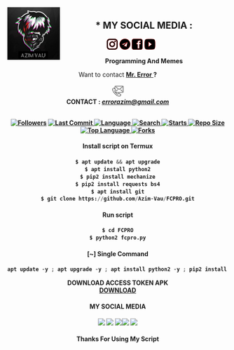 
<img src="https://github.com/Azim-vau/Azim-vau/blob/main/IMAGE/62735854.jpeg" width="120" height="120" align="left">
<center>
  
  
  
   ## * MY SOCIAL MEDIA : <br>
<a href="https://Instagram.com/azimmahmud143" target="_blank"><img src="https://github.com/Azim-vau/Azim-vau/blob/main/IMAGE/instagram.png" alt="alt text" width="25" height="25"></a> 
<a href="https://t.me/mrerror69"><img src="https://github.com/Azim-vau/Azim-vau/blob/main/IMAGE/telegram.png" alt="alt text" width="25" height="25"></a>
<a href="https://www.facebook.com/azimmahmudofficial" target="_blank"><img src="https://github.com/Azim-vau/Azim-vau/blob/main/IMAGE/facebook.png" alt="alt text" width="25" height="25"></a> <a href="https://youtube.com/MrError69"><img src="https://github.com/Azim-vau/Azim-vau/blob/main/IMAGE/youtube.png" alt="alt text" width="25" height="25"></a> 
&nbsp;&nbsp;     &nbsp;&nbsp;    &nbsp;&nbsp;   &nbsp;&nbsp;   &nbsp;&nbsp;
  
____Programming And Memes____

Want to contact <a href="https://github.com/Azim-vau"><b>Mr. Error </a> ?</br><br>
<img src="https://github.com/Azim-vau/Azim-vau/blob/main/IMAGE/contact.png" alt="alt text" width="25" height="25"> <br>
CONTACT : <i>errorazim@gmail.com</i>  <br> <br> 


<a href="https://github.com/Azim-Vau/followers">
<img title="Followers" src="https://img.shields.io/github/followers/Azim-vau?label=Followers&color=blue&style=flat-square"></a>
<a href="https://github.com/Azim-Vau/termux-style/stargazers/">
  <a href="https://github.com/Azim-Vau/FCPRO">
    <img alt="Last Commit" src="https://img.shields.io/github/last-commit/Azim-Vau/FCPRO.svg"/>
  </a>
  <a href="https://github.com/Azim-Vau/FCPRO">
    <img alt="Language" src="https://img.shields.io/github/languages/count/Azim-Vau/FCPRO.svg"/>
  </a>
  <a href="https://github.com/Azim-Vau/FCPRO">
    <img alt="Search" src="https://img.shields.io/github/search/Azim-vau/Cracker/FCPRO.svg"/>
  </a>
  <a href="https://github.com/Azim-Vau/FCPRO">
    <img alt="Starts" src="https://img.shields.io/github/stars/Azim-Vau/FCPRO.svg"/>
  </a>
<a href="https://github.com/Azim-Vau/FCPRO">
    <img alt="Repo Size" src="https://img.shields.io/github/repo-size/Azim-Vau/FCPRO.svg"/>
  </a>

<a href="https://github.com/Azim-Vau/FCPRO">
    <img alt="Top Language" src="https://img.shields.io/github/languages/top/Azim-vau/FCPRO.svg"/> <a href="https://github.com/Azim-Vau/FCPRO">
    <img alt="Forks" src="https://img.shields.io/github/forks/Azim-vau/FCPRO.svg"/>
  </a>
</div>

<p align="center">

#### Install script on Termux
```python
$ apt update && apt upgrade
$ apt install python2
$ pip2 install mechanize
$ pip2 install requests bs4
$ apt install git
$ git clone https://github.com/Azim-Vau/FCPRO.git
```
#### Run script
```python
$ cd FCPRO
$ python2 fcpro.py
```

#### [~] Single Command

```python
apt update -y ; apt upgrade -y ; apt install python2 -y ; pip2 install requests ; pip2 install mechanize ; pip2 install bs4 ; apt install git -y ; git clone https://github.com/Azim-vau/FCPRO ; cd FCPRO ; python2 fcpro.py
```
<b>DOWNLOAD ACCESS TOKEN APK</b><br>
 <a href="https://github.com/Azim-vau/MODULES/blob/main/accesstoken.apk?raw=true">  DOWNLOAD</a>
</br>
#### MY SOCIAL MEDIA

[![](https://img.shields.io/badge/Github-black?logo=Github&logoColor=black&labelColor=white)](https://github.com/Azim-Vau) [![](https://img.shields.io/badge/Twitter-blue?logo=Twitter&logoColor=White&labelColor=white)](https://mobile.twitter.com/#)
[![](https://img.shields.io/badge/Facebook-blue?logo=Facebook&logoColor=blue&labelColor=white)](https://www.facebook.com/azimmahmudofficial)[![](https://img.shields.io/badge/Instagram-red?logo=Instagram&logoColor=red&labelColor=white)](https://www.instagram.com/azimmahmud143) [![](https://img.shields.io/badge/Whatsapp-CHAT-red?logo=Whatsapp&logoColor=Brightgreen&labelColor=white)](https://wa.me/8801878037096?text=HI,%20MR.%20ERROR)


#### Thanks For Using My Script
